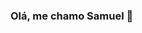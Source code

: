 ### Olá, me chamo Samuel 👋

<!--
**SamuelChavesNP/SamuelChavesNP** is a ✨ _special_ ✨ repository because its `README.md` (this file) appears on your GitHub profile.
 <a href= "https://www.youtube.com/channel/UCj_aGuryykHGnmFXHa5kzLQ"><img src="https://img.icons8.com/dusk/48/000000/youtube--v2.png"/></a>
</p>

<p>
  <img align="left" width="490" height="165" src="https://github-readme-stats.vercel.app/api/?username=samuelchavesnp&show_icons=true&title_color=fffffff&icon_color=000000&text_color=000000" alt="github stats"/>
  <a href="https://github.com/anuraghazra/github-readme-stats">
    <img align="center" src="https://github-readme-stats.anuraghazra1.vercel.app/api/top-langs/?username=samuelchavesnp" />
  </a>
  <p>
    <img src="https://views.whatilearened.today/views/github/samuelchavesnp/views.svg"/>
<br/><br/>
